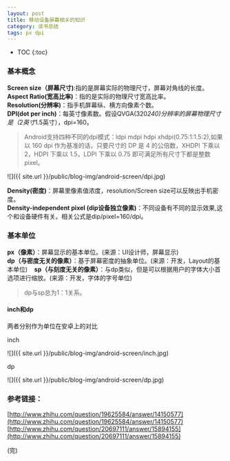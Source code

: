 ```yaml
---
layout: post
title: 移动设备屏幕相关的知识
category: 读书总结
tags: px dpi
---
```


* TOC
{:toc}

### 基本概念

**Screen size（屏幕尺寸)**:指的是屏幕实际的物理尺寸，屏幕对角线的长度。  
**Aspect Ratio(宽高比率)**：指的是实际的物理尺寸宽高比率。  
**Resolution(分辨率)**：指手机屏幕纵、横方向像素个数。  
**DPI(dot per inch)**：每英寸像素数。假设QVGA(320*240)分辨率的屏幕物理尺寸是（2英寸*1.5英寸），dpi=160。
> Android支持四种不同的dpi模式：ldpi mdpi hdpi xhdpi(0.75:1:1.5:2),如果以 160 dpi 作为基准的话，只要尺寸的 DP 是 4 的公倍数，XHDPI 下乘以 2，HDPI 下乘以 1.5，LDPI 下乘以 0.75 即可满足所有尺寸下都是整数 pixel。   

![]({{ site.url }}/public/blog-img/android-screen/dpi.jpg)

**Density(密度)**：屏幕里像素值浓度，resolution/Screen size可以反映出手机密度。  
**Density-independent pixel (dip设备独立像素)**：不同设备有不同的显示效果,这个和设备硬件有关。相关公式是dip/pixel=160/dpi。   

### 基本单位
**px（像素）**：屏幕显示的基本单位。(来源：UI设计师，屏幕显示)     
**dp（与密度无关的像素）**：基于屏幕密度的抽象单位。(来源：开发，Layout的基本单位)      
**sp（与刻度无关的像素）**：与dp类似，但是可以根据用户的字体大小首选项进行缩放。(来源：开发，字体的字号单位)   
> dp与sp总为1：1关系。

#### inch和dp
两者分别作为单位在安卓上的对比

inch

![]({{ site.url }}/public/blog-img/android-screen/inch.jpg)

dp   

![]({{ site.url }}/public/blog-img/android-screen/dp.jpg)

### 参考链接：
[http://www.zhihu.com/question/19625584/answer/14150577](http://www.zhihu.com/question/19625584/answer/14150577)        
[http://www.zhihu.com/question/20697111/answer/15894155](http://www.zhihu.com/question/20697111/answer/15894155)     

(完)


